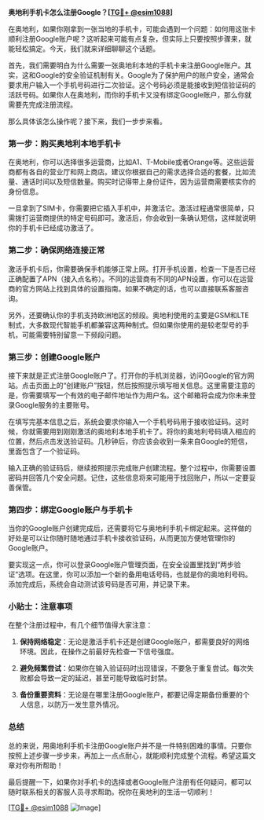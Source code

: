 **奥地利手机卡怎么注册Google？[[TG💪+ @esim1088](https://t.me/s/esim1088)]**

在奥地利，如果你刚拿到一张当地的手机卡，可能会遇到一个问题：如何用这张卡顺利注册Google账户呢？这听起来可能有点复杂，但实际上只要按照步骤来，就能轻松搞定。今天，我们就来详细聊聊这个话题。

首先，我们需要明白为什么需要一张奥地利本地的手机卡来注册Google账户。其实，这和Google的安全验证机制有关。Google为了保护用户的账户安全，通常会要求用户输入一个手机号码进行二次验证。这个号码必须是能接收到短信验证码的活跃号码。如果你人在奥地利，而你的手机卡又没有绑定Google账户，那么你就需要先完成注册流程。

那么具体该怎么操作呢？接下来，我们一步步来看。

### 第一步：购买奥地利本地手机卡

在奥地利，你可以选择很多运营商，比如A1、T-Mobile或者Orange等。这些运营商都有各自的营业厅和网上商店。建议你根据自己的需求选择合适的套餐，比如流量、通话时间以及短信数量。购买时记得带上身份证件，因为运营商需要核实你的身份信息。

一旦拿到了SIM卡，你需要把它插入手机中，并激活它。激活过程通常很简单，只需拨打运营商提供的特定号码即可。激活后，你会收到一条确认短信，这样就说明你的手机卡已经成功激活了。

### 第二步：确保网络连接正常

激活手机卡后，你需要确保手机能够正常上网。打开手机设置，检查一下是否已经正确配置了APN（接入点名称）。不同的运营商有不同的APN设置，你可以在运营商的官方网站上找到具体的设置指南。如果不确定的话，也可以直接联系客服咨询。

另外，还要确认你的手机支持欧洲地区的频段。奥地利使用的主要是GSM和LTE制式，大多数现代智能手机都兼容这两种制式。但如果你使用的是较老型号的手机，可能需要特别留意一下频段问题。

### 第三步：创建Google账户

接下来就是正式注册Google账户了。打开你的手机浏览器，访问Google的官方网站。点击页面上的“创建账户”按钮，然后按照提示填写相关信息。这里需要注意的是，你需要填写一个有效的电子邮件地址作为用户名。这个邮箱将会成为你未来登录Google服务的主要账号。

在填写完基本信息之后，系统会要求你输入一个手机号码用于接收验证码。这时候，你就需要用到刚刚激活的奥地利本地手机卡了。将你的奥地利号码填入相应的位置，然后点击发送验证码。几秒钟后，你应该会收到一条来自Google的短信，里面包含了一个验证码。

输入正确的验证码后，继续按照提示完成账户创建流程。整个过程中，你需要设置密码并回答几个安全问题。记住，这些信息将来可能用于找回账户，所以一定要妥善保管。

### 第四步：绑定Google账户与手机卡

当你的Google账户创建完成后，还需要将它与奥地利手机卡绑定起来。这样做的好处是可以让你随时随地通过手机卡接收验证码，从而更加方便地管理你的Google账户。

要实现这一点，你可以登录Google账户管理页面，在安全设置里找到“两步验证”选项。在这里，你可以添加一个新的备用电话号码，也就是你的奥地利号码。添加完成后，系统会自动测试该号码是否可用，并记录下来。

### 小贴士：注意事项

在整个注册过程中，有几个细节值得大家注意：

1. **保持网络稳定**：无论是激活手机卡还是创建Google账户，都需要良好的网络环境。因此，在操作之前最好先检查一下信号强度。
   
2. **避免频繁尝试**：如果你在输入验证码时出现错误，不要急于重复尝试。每次失败都会导致一定的延迟，甚至可能导致临时封禁。
   
3. **备份重要资料**：无论是在哪里注册Google账户，都要记得定期备份重要的个人信息，以防万一发生意外情况。

### 总结

总的来说，用奥地利手机卡注册Google账户并不是一件特别困难的事情。只要你按照上述步骤一步步来，再加上一点点耐心，就能顺利完成整个流程。希望这篇文章对你有所帮助！

最后提醒一下，如果你对手机卡的选择或者Google账户注册有任何疑问，都可以随时联系相关的客服人员寻求帮助。祝你在奥地利的生活一切顺利！

[[TG💪+ @esim1088](https://t.me/s/esim1088) ![Image](https://i.postimg.cc/4NQfJmqS/Snipaste-2025-05-13-00-14-12.png)]